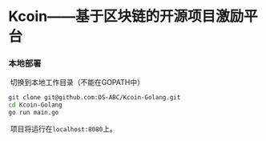 # Kcoin——基于区块链的开源项目激励平台

### 本地部署

​	切换到本地工作目录（不能在GOPATH中）

```bash
git clone git@github.com:OS-ABC/Kcoin-Golang.git
cd Kcoin-Golang
go run main.go
```

​	项目将运行在`localhost:8080`上。

